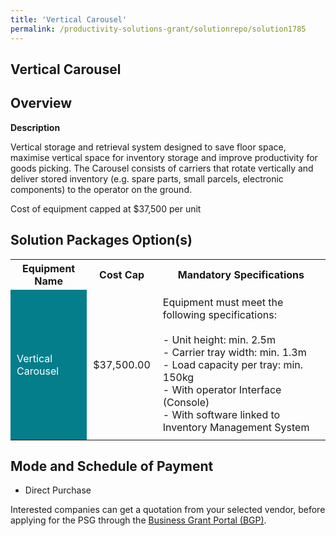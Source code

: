 ```yaml
---
title: 'Vertical Carousel'
permalink: /productivity-solutions-grant/solutionrepo/solution1785
---
```


## Vertical Carousel

## Overview

**Description**

Vertical storage and retrieval system designed to save floor space, maximise vertical space for inventory storage and improve productivity for goods picking. The Carousel consists of carriers that rotate vertically and deliver stored inventory (e.g. spare parts, small parcels, electronic components) to the operator on the ground.

Cost of equipment capped at $37,500 per unit 


## Solution Packages Option(s)

<table>
<tr>
<th><b>Equipment Name</b></th>
<th><b>Cost Cap</b></th>
<th><b>Mandatory Specifications</b></th>
</tr>
<tr>
<td style='padding: 10px; background-color: #037E8A; color: #FFFFFF;'>Vertical Carousel</td>
<td style='padding: 10px;'>$37,500.00</td>
<td style='padding: 10px;'>Equipment must meet the following specifications: <br><br>- Unit height: min. 2.5m<br>- Carrier tray width: min. 1.3m<br>- Load capacity per tray: min. 150kg<br>- With operator Interface (Console)<br>- With software linked to Inventory Management System</td>
</tr>
</table>

## Mode and Schedule of Payment

 - Direct Purchase

Interested companies can get a quotation from your selected vendor, before applying for the PSG through the <a href='https://www.businessgrants.gov.sg/' target='_blank' rel='noopener'>Business Grant Portal (BGP)</a>.

<script src="/jquery/resize-tables.js"></script>
